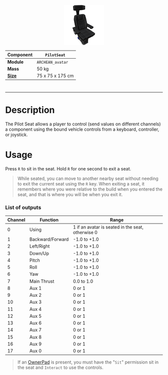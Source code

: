 <p align="center">
  <img src="PilotSeat.png" />
</p>

|Component|`PilotSeat`|
|---|---|
|**Module**|`ARCHEAN_avatar`|
|**Mass**|50 kg|
|[**Size**](# "Based on the component's occupancy in a fixed 25cm grid.")|75 x 75 x 175 cm|
#
---

# Description
The Pilot Seat allows a player to control (send values on different channels) a component using the bound vehicle controls from a keyboard, controller, or joystick.

# Usage
Press `R` to sit in the seat.
Hold `R` for one second to exit a seat.

> While seated, you can move to another nearby seat without needing to exit the current seat using the `R` key.
> When exiting a seat, it remembers where you were relative to the build when you entered the seat, and that is where you will be when you exit it.

### List of outputs
|Channel|Function|Range|
|---|---|---|
|0|Using|1 if an avatar is seated in the seat, otherwise 0|
|1|Backward/Forward|-1.0 to +1.0|
|2|Left/Right|-1.0 to +1.0|
|3|Down/Up|-1.0 to +1.0|
|4|Pitch|-1.0 to +1.0|
|5|Roll|-1.0 to +1.0|
|6|Yaw|-1.0 to +1.0|
|7|Main Thrust|0.0 to 1.0|
|8|Aux 1|0 or 1|
|9|Aux 2|0 or 1|
|10|Aux 3|0 or 1|
|11|Aux 4|0 or 1|
|12|Aux 5|0 or 1|
|13|Aux 6|0 or 1|
|14|Aux 7|0 or 1|
|15|Aux 8|0 or 1|
|16|Aux 9|0 or 1|
|17|Aux 0|0 or 1|

> If an [OwnerPad](../miscellaneous/OwnerPad.md) is present, you must have the "`Sit`" permission sit in the seat and `Interact` to use the controls.
